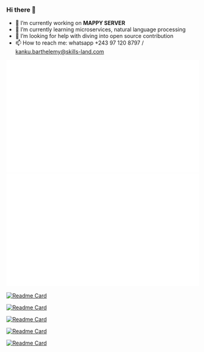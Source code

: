 ### Hi there 👋

<!--
**VirgoCoachman/VirgoCoachman** is a ✨ _special_ ✨ repository because its `README.md` (this file) appears on your GitHub profile.

Here are some ideas to get you started:

- 🔭 I’m currently working on ...
- 🌱 I’m currently learning ...
- 👯 I’m looking to collaborate on ...
- 🤔 I’m looking for help with ...
- 💬 Ask me about ...
- 📫 How to reach me: ...
- 😄 Pronouns: ...
- ⚡ Fun fact: ...
-->

- 🔭 I’m currently working on **MAPPY SERVER**
- 🌱 I’m currently learning microservices, natural language processing
- 🤔 I’m looking for help with diving into open source contribution
- 📫 How to reach me: whatsapp +243 97 120 8797 / kanku.barthelemy@skills-land.com

![](https://github.com/VirgoCoachman/github-stats/blob/master/generated/overview.svg)
![](https://github.com/VirgoCoachman/github-stats/blob/master/generated/languages.svg)

[![Readme Card](https://github-readme-stats.vercel.app/api/pin/?username=VirgoCoachman&show_icons=true&repo=shoppy-mappy)](https://github.com/VirgoCoachman/shoppy-mappy)

[![Readme Card](https://github-readme-stats.vercel.app/api/pin/?username=VirgoCoachman&show_icons=true&repo=Smart_traffic_light)](https://github.com/VirgoCoachman/Smart_traffic_light)

[![Readme Card](https://github-readme-stats.vercel.app/api/pin/?username=VirgoCoachman&show_icons=true&repo=skills-land)](https://github.com/VirgoCoachman/skills-land)

[![Readme Card](https://github-readme-stats.vercel.app/api/pin/?username=VirgoCoachman&show_icons=true&repo=Virjo-Virtual-Assistant)](https://github.com/VirgoCoachman/Virjo-Virtual-Assistant)


[![Readme Card](https://github-readme-stats.vercel.app/api/pin/?username=VirgoCoachman&show_icons=true&repo=Puzzle)](https://github.com/VirgoCoachman/Puzzle)



